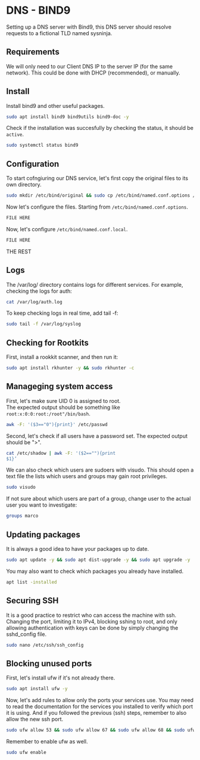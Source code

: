 # DNS - BIND9
Setting up a DNS server with Bind9, this DNS server should resolve requests to a fictional TLD named sysninja.

## Requirements
We will only need to our Client DNS IP to the server IP (for the same network). This could be done with DHCP (recommended), or manually.

## Install
Install bind9 and other useful packages.
```bash
sudo apt install bind9 bind9utils bind9-doc -y
```
Check if the installation was succesfully by checking the status, it should be `active`.
```bash
sudo systemctl status bind9
```

## Configuration
To start cofngiuring our DNS service, let's first copy the original files to its own directory.
```bash
sudo mkdir /etc/bind/original && sudo cp /etc/bind/named.conf.options /etc/bind/named.conf.options.original /etc/bind/original/
```

Now let's configure the files. Starting from `/etc/bind/named.conf.options`.
```bash
FILE HERE
```

Now, let's configure `/etc/bind/named.conf.local`.
```bash
FILE HERE
```



THE REST











## Logs
The /var/log/ directory contains logs for different services. For example, checking the logs for auth:
```bash
cat /var/log/auth.log
```
To keep checking logs in real time, add tail -f:
```bash
sudo tail -f /var/log/syslog
```

## Checking for Rootkits
First, install a rookkit scanner, and then run it:
```bash
sudo apt install rkhunter -y && sudo rkhunter -c
```

## Manageging system access
First, let's make sure UID 0 is assigned to root. <br />
The expected output should be something like `root:x:0:0:root:/root"/bin/bash`.
```bash
awk -F: '($3=="0"){print}' /etc/passwd
```
Second, let's check if all users have a password set.
The expected output should be ">".
```bash
cat /etc/shadow | awk -F: '($2==""){print
$1}’
```
We can also check which users are sudoers with visudo. This should open a text file the lists which users and groups may gain root privileges.
```bash
sudo visudo
```
If not sure about which users are part of a group, change user to the actual user you want to investigate:
```bash
groups marco
```

## Updating packages
It is always a good idea to have your packages up to date.
```bash
sudo apt update -y && sudo apt dist-upgrade -y && sudo apt upgrade -y
```
You may also want to check which packages you already have installed.
```bash
apt list -installed
```

## Securing SSH
It is a good practice to restrict who can access the machine with ssh. Changing the port, limiting it to IPv4, blocking sshing to root, and only allowing authentication with keys can be done by simply changing the sshd_config file.
```bash
sudo nano /etc/ssh/ssh_config
```

## Blocking unused ports
First, let's install ufw if it's not already there.
```bash
sudo apt install ufw -y
```
Now, let's add rules to allow only the ports your services use. You may need to read the documentation for the services you installed to verify which port it is using. And if you followed the previous (ssh) steps, remember to also allow the new ssh port.
```bash
sudo ufw allow 53 && sudo ufw allow 67 && sudo ufw allow 68 && sudo ufw allow 323 && sudo ufw allow 953
``` 
Remember to enable ufw as well.
```bash
sudo ufw enable
```